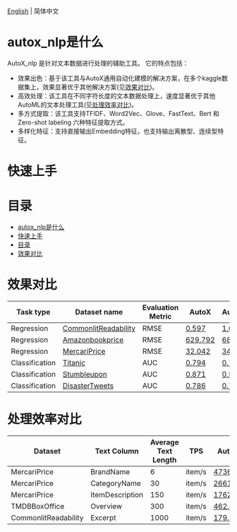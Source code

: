 [English](./README_EN.md) | 简体中文

# autox_nlp是什么
AutoX_nlp 是针对文本数据进行处理的辅助工具。
它的特点包括：
- 效果出色：基于该工具与AutoX通用自动化建模的解决方案，在多个kaggle数据集上，效果显著优于其他解决方案(见[效果对比](#效果对比))。
- 高效处理：该工具在不同字符长度的文本数据处理上，速度显著优于其他AutoML的文本处理工具(见[处理效率对比](#处理效率对比))。
- 多方式提取：该工具支持TFIDF、Word2Vec、Glove、FastText、Bert 和 Zero-shot labeling 六种特征提取方式。
- 多样化特征：支持直接输出Embedding特征，也支持输出离散型、连续型特征。
# 快速上手

# 目录
<!-- TOC -->

- [autox_nlp是什么](#autox_nlp是什么)
- [快速上手](#快速上手)
- [目录](#目录)
- [效果对比](#效果对比)

<!-- /TOC -->

# 效果对比
| Task type      | Dataset name                                                                             | Evaluation Metric | AutoX                                                                                                              | AutoGluon                                                                     | H2o                                                                           |
|----------------|------------------------------------------------------------------------------------------|-------------------|--------------------------------------------------------------------------------------------------------------------|-------------------------------------------------------------------------------|-------------------------------------------------------------------------------|
| Regression     | [CommonlitReadability](https://www.kaggle.com/hengwdai/commonlit-readability-data-split) | RMSE              | [0.597](https://www.kaggle.com/code/hengwdai/commonlit-readability-auto3ml)                                        | [1.022](https://www.kaggle.com/code/hengwdai/commonlit-readability-autogluon) | [1.023](https://www.kaggle.com/code/hengwdai/commonlit-readability-h2o)       |
| Regression     | [Amazonbookprice](https://www.kaggle.com/hengwdai/amazon-book-price-data-split)          | RMSE              | [629.792](https://www.kaggle.com/code/hengwdai/amazon-book-price-auto3ml)                                          | [687.870](https://www.kaggle.com/hengwdai/amazon-book-price-autogluon)        | [642.167](https://www.kaggle.com/code/hengwdai/amazon-book-price-h2o/)        |
| Regression     | [MercariPrice](https://www.kaggle.com/hengwdai/mercariprice-data-split)                  | RMSE              | [32.042](https://www.kaggle.com/code/hengwdai/mercariprice-auto3ml)                                                | [34.500](https://www.kaggle.com/code/hengwdai/mercariprice-autogluon)         | [43.960](https://www.kaggle.com/code/hengwdai/mercariprice-h2o)               |
| Classification | [Titanic](https://www.kaggle.com/competitions/titanic/data)                              | AUC               | [0.794](https://www.kaggle.com/code/hengwdai/autox-titanic)                                                        | [0.780](https://www.kaggle.com/code/sishihara/autogluon-tabular-for-titanic)  | [0.768](https://www.kaggle.com/code/hengwdai/titanic-solution-with-basic-h2o) |
| Classification | [Stumbleupon](https://www.kaggle.com/hengwdai/stumbleupon-data-split)                    | AUC               | [0.871](https://github.com/4paradigm/AutoX/blob/master/autox/autox_nlp/demo/Stumbleupon/stumbleupon-auto3ml.ipynb) | [0.503](https://www.kaggle.com/code/hengwdai/stumbleupon-autogluon)           | [0.707](https://www.kaggle.com/code/hengwdai/stumbleupon-h2o)                 |
| Classification | [DisasterTweets](https://www.kaggle.com/competitions/nlp-getting-started/data)           | AUC               | [0.786](https://www.kaggle.com/code/hengwdai/tweeter-autox)                                                        | [0.746](https://www.kaggle.com/hengwdai/tweeter-autogluon)                    | [0.721](https://www.kaggle.com/code/hengwdai/tweeter-h2o)                     |

# 处理效率对比

| Dataset              | Text Column     | Average Text Length | TPS    | AutoX                                                                                                                                   | AutoGluon                                                                                                                                | H2O                                                                                                                          |
|----------------------|-----------------|---------------------|--------|-----------------------------------------------------------------------------------------------------------------------------------------|------------------------------------------------------------------------------------------------------------------------------------------|------------------------------------------------------------------------------------------------------------------------------|
| MercariPrice         | BrandName       | 6                   | item/s | [4736.42](https://github.com/4paradigm/AutoX/blob/master/autox/autox_nlp/demo/MercariPrice/Efficiency/autox_fe-6-speed.ipynb)           | [141.06](https://github.com/4paradigm/AutoX/blob/master/autox/autox_nlp/demo/MercariPrice/Efficiency/autoglueon-6-speed.ipynb)           | [1940.45](https://github.com/4paradigm/AutoX/blob/master/autox/autox_nlp/demo/MercariPrice/Efficiency/h2o-6-speed.ipynb)     |
| MercariPrice         | CategoryName    | 30                  | item/s | [2661.58](https://github.com/4paradigm/AutoX/blob/master/autox/autox_nlp/demo/MercariPrice/Efficiency/autox_fe-30-speed.ipynb)          | [143.82](https://github.com/4paradigm/AutoX/blob/master/autox/autox_nlp/demo/MercariPrice/Efficiency/autoglueon-30-speed.ipynb)          | [1420.02](https://github.com/4paradigm/AutoX/blob/master/autox/autox_nlp/demo/MercariPrice/Efficiency/h2o-30-speed.ipynb)    |
| MercariPrice         | ItemDescription | 150                 | item/s | [1762.78](https://github.com/4paradigm/AutoX/blob/master/autox/autox_nlp/demo/MercariPrice/Efficiency/autox_fe-150-speed.ipynb)         | [125.41](https://github.com/4paradigm/AutoX/blob/master/autox/autox_nlp/demo/MercariPrice/Efficiency/autoglueon-150-speed.ipynb)         | [353.14](https://github.com/4paradigm/AutoX/blob/master/autox/autox_nlp/demo/MercariPrice/Efficiency/h2o-150-speed.ipynb)    |
| TMDBBoxOffice        | Overview        | 300                 | item/s | [462.96](https://github.com/4paradigm/AutoX/blob/master/autox/autox_nlp/demo/TMDBBoxOffice/Efficiency/autox_fe-300-speed.ipynb)         | [20.40](https://github.com/4paradigm/AutoX/blob/master/autox/autox_nlp/demo/TMDBBoxOffice/Efficiency/autoglueon-300-speed.ipynb)         | [194.55](https://github.com/4paradigm/AutoX/blob/master/autox/autox_nlp/demo/TMDBBoxOffice/Efficiency/h2o-300-speed.ipynb)   |
| CommonlitReadability | Excerpt         | 1000                | item/s | [179.15](https://github.com/4paradigm/AutoX/blob/master/autox/autox_nlp/demo/CommonlitReadability/Efficiency/autox_fe-1000-speed.ipynb) | [18.59](https://github.com/4paradigm/AutoX/blob/master/autox/autox_nlp/demo/CommonlitReadability/Efficiency/autoglueon-1000-speed.ipynb) | [58.46](https://github.com/4paradigm/AutoX/blob/master/autox/autox_nlp/demo/CommonlitReadability/Efficiency/h2o-speed.ipynb) |
